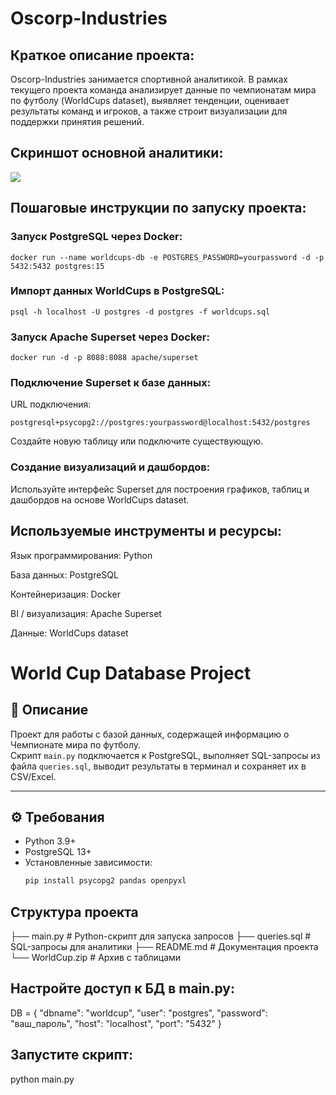 

# Oscorp-Industries

## Краткое описание проекта:
Oscorp-Industries занимается спортивной аналитикой. В рамках текущего проекта команда анализирует данные по чемпионатам мира по футболу (WorldCups dataset), выявляет тенденции, оценивает результаты команд и игроков, а также строит визуализации для поддержки принятия решений.

## Скриншот основной аналитики:
![](Diagram.png)

## Пошаговые инструкции по запуску проекта:

### Запуск PostgreSQL через Docker:

```docker run --name worldcups-db -e POSTGRES_PASSWORD=yourpassword -d -p 5432:5432 postgres:15```


### Импорт данных WorldCups в PostgreSQL:

```psql -h localhost -U postgres -d postgres -f worldcups.sql```


### Запуск Apache Superset через Docker:

```docker run -d -p 8088:8088 apache/superset```


### Подключение Superset к базе данных:

URL подключения:

```postgresql+psycopg2://postgres:yourpassword@localhost:5432/postgres```


Создайте новую таблицу или подключите существующую.

### Создание визуализаций и дашбордов:

Используйте интерфейс Superset для построения графиков, таблиц и дашбордов на основе WorldCups dataset.


## Используемые инструменты и ресурсы:

Язык программирования: Python

База данных: PostgreSQL

Контейнеризация: Docker

BI / визуализация: Apache Superset

Данные: WorldCups dataset


# World Cup Database Project

## 📌 Описание
Проект для работы с базой данных, содержащей информацию о Чемпионате мира по футболу.  
Скрипт `main.py` подключается к PostgreSQL, выполняет SQL-запросы из файла `queries.sql`, выводит результаты в терминал и сохраняет их в CSV/Excel.

---

## ⚙️ Требования
- Python 3.9+
- PostgreSQL 13+
- Установленные зависимости:
  ```bash
  pip install psycopg2 pandas openpyxl


## Структура проекта
├── main.py          # Python-скрипт для запуска запросов
├── queries.sql      # SQL-запросы для аналитики
├── README.md        # Документация проекта
└── WorldCup.zip     # Архив с таблицами


## Настройте доступ к БД в main.py:

DB = {
    "dbname": "worldcup",
    "user": "postgres",
    "password": "ваш_пароль",
    "host": "localhost",
    "port": "5432"
}


## Запустите скрипт:

python main.py



[Diagram.png]: Diagramm.png